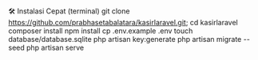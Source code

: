🛠️ Instalasi Cepat (terminal)
git clone https://github.com/prabhasetabalatara/kasirlaravel.git;
cd kasirlaravel
composer install
npm install
cp .env.example .env
touch database/database.sqlite
php artisan key:generate
php artisan migrate --seed
php artisan serve
